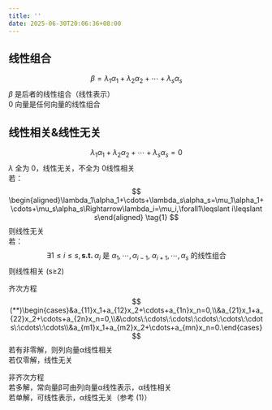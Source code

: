 ```yaml
---
title: ''
date: 2025-06-30T20:06:36+08:00
---
```


## 线性组合
$$
 \beta=\lambda_1\alpha_1+\lambda_2\alpha_2+\cdots+\lambda_s\alpha_s
$$
$\beta$ 是后者的线性组合（线性表示）  
0 向量是任何向量的线性组合  
## 线性相关&线性无关
$$
 \lambda_1\alpha_1+\lambda_2\alpha_2+\cdots+\lambda_s\alpha_s=0
$$
$\lambda$ 全为 0，线性无关，不全为 0线性相关  
若：
$$
\begin{aligned}\lambda_1\alpha_1+\cdots+\lambda_s\alpha_s=\mu_1\alpha_1+\cdots+\mu_s\alpha_s\Rightarrow\lambda_i=\mu_i,\forall1\leqslant i\leqslant s\end{aligned} \tag{1}
$$
则线性无关  
若：
$$
 \exists1\leqslant i\leqslant s,\textbf{s.t. }\alpha_i\text{ 是 }\alpha_1,\cdots,\alpha_{i-1},\:\alpha_{i+1},\cdots,\alpha_s\text{ 的线性组合}
$$
则线性相关 (s≥2)  

齐次方程  
$$
 (**)\begin{cases}&a_{11}x_1+a_{12}x_2+\cdots+a_{1n}x_n=0,\\&a_{21}x_1+a_{22}x_2+\cdots+a_{2n}x_n=0,\\&\cdots\:\cdots\:\cdots\:\cdots\:\cdots\:\cdots\:\cdots\:\cdots\\&a_{m1}x_1+a_{m2}x_2+\cdots+a_{mn}x_n=0.\end{cases}
$$
若有非零解，则列向量α线性相关  
若仅零解，线性无关  

非齐次方程  
若多解，常向量β可由列向量α线性表示，α线性相关  
若单解，可线性表示，α线性无关（参考 (1)）
